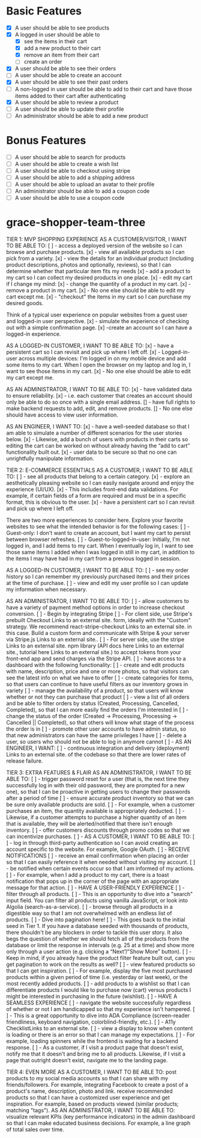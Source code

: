 # Basic Features

- [x] A user should be able to see products
- [x] A logged in user should be able to
  - [x] see the items in their cart
  - [x] add a new product to their cart
  - [x] remove an item from their cart
  - [ ] create an order
- [x] A user should be able to see their orders
- [ ] A user should be able to create an account
- [x] A user should be able to see their past orders
- [ ] A non-logged in user should be able to add to their cart and have those items added to their cart after authenticating
- [x] A user should be able to review a product
- [ ] A user should be able to update their profile
- [ ] An administrator should be able to add a new product

# Bonus Features

- [ ] A user should be able to search for products
- [ ] A user should be able to create a wish list
- [ ] A user should be able to checkout using stripe
- [ ] A user should be able to add a shipping address
- [ ] A user should be able to upload an avatar to their profile
- [ ] An administrator should be able to add a coupon code
- [ ] A user should be able to use a coupon code

# grace-shopper-team-three

TIER 1: MVP SHOPPING EXPERIENCE
AS A CUSTOMER/VISITOR, I WANT TO BE ABLE TO:
[ ] - access a deployed version of the website so I can browse and purchase products.
[x] - view all available products so I can pick from a variety.
[x] - view the details for an individual product (including product descriptions, photos and optionally, reviews), so that I can determine whether that particular item fits my needs
[x] - add a product to my cart so I can collect my desired products in one place.
[x] - edit my cart if I change my mind:
[x] - change the quantity of a product in my cart.
[x] - remove a product in my cart.
[x] - No one else should be able to edit my cart except me.
[x] - "checkout" the items in my cart so I can purchase my desired goods.

Think of a typical user experience on popular websites from a guest user and logged-in user perspective.
[x] - simulate the experience of checking out with a simple confirmation page.
[x] -create an account so I can have a logged-in experience.

AS A LOGGED-IN CUSTOMER, I WANT TO BE ABLE TO:
[x] - have a persistent cart so I can revisit and pick up where I left off.
[x] - Logged-in-user across multiple devices: I'm logged in on my mobile device and add some items to my cart. When I open the browser on my laptop and log in, I want to see those items in my cart.
[x] - No one else should be able to edit my cart except me.

AS AN ADMINISTRATOR, I WANT TO BE ABLE TO:
[x] - have validated data to ensure reliability.
[x] - i.e. each customer that creates an account should only be able to do so once with a single email address.
[] - have full rights to make backend requests to add, edit, and remove products.
[] - No one else should have access to view user information.

AS AN ENGINEER, I WANT TO:
[x] - have a well-seeded database so that I am able to simulate a number of different scenarios for the user stories below.
[x] - Likewise, add a bunch of users with products in their carts so editing the cart can be worked on without already having the “add to cart” functionality built out.
[x] - user data to be secure so that no one can unrightfully manipulate information.

TIER 2: E-COMMERCE ESSENTIALS
AS A CUSTOMER, I WANT TO BE ABLE TO:
[ ] - see all products that belong to a certain category.
[x] - explore an aesthetically pleasing website so I can easily navigate around and enjoy the experience (UI/UX).
[x] - This includes front-end data validations. For example, if certain fields of a form are required and must be in a specific format, this is obvious to the user.
[x] - have a persistent cart so I can revisit and pick up where I left off.

There are two more experiences to consider here. Explore your favorite websites to see what the intended behavior is for the following cases:
[ ] - Guest-only: I don't want to create an account, but I want my cart to persist between browser refreshes.
[ ] - Guest-to-logged-in-user: Initially, I'm not logged in, and I add items to my cart. When I eventually log in, I want to see those same items I added when I was logged in still in my cart, in addition to the items I may have had in my cart from a previous logged in session.

AS A LOGGED-IN CUSTOMER, I WANT TO BE ABLE TO:
[ ] - see my order history so I can remember my previously purchased items and their prices at the time of purchase.
[ ] - view and edit my user profile so I can update my information when necessary.

AS AN ADMINISTRATOR, I WANT TO BE ABLE TO:
[ ] - allow customers to have a variety of payment method options in order to increase checkout conversion.
[ ] - Begin by integrating Stripe
[ ] - For client side, use Stripe's prebuilt Checkout Links to an external site. form, ideally with the "Custom" strategy. We recommend react-stripe-checkout Links to an external site. in this case. Build a custom form and communicate with Stripe & your server via Stripe.js Links to an external site..
[ ] - For server side, use the stripe Links to an external site. npm library (API docs here Links to an external site., tutorial here Links to an external site.) to accept tokens from your front-end app and send charges via the Stripe API.
[ ] - have access to a dashboard with the following functionality:
[ ] - create and edit products with name, description, price and one or more photos, so that visitors can see the latest info on what we have to offer
[ ] - create categories for items, so that users can continue to have useful filters as our inventory grows in variety
[ ] - manage the availability of a product, so that users will know whether or not they can purchase that product
[ ] - view a list of all orders and be able to filter orders by status (Created, Processing, Cancelled, Completed), so that I can more easily find the orders I'm interested in
[ ] - change the status of the order (Created -> Processing, Processing -> Cancelled || Completed), so that others will know what stage of the process the order is in
[ ] - promote other user accounts to have admin status, so that new administrators can have the same privileges I have
[ ] - delete a user, so users who should not be able to log in anymore cannot
[ ] - AS AN ENGINEER, I WANT:
[ ] - continuous integration and delivery (deployment) Links to an external site. of the codebase so that there are lower rates of release failure.

TIER 3: EXTRA FEATURES & FLAIR
AS AN ADMINISTRATOR, I WANT TO BE ABLE TO:
[ ] - trigger password reset for a user (that is, the next time they successfully log in with their old password, they are prompted for a new one), so that I can be proactive in getting users to change their passwords after a period of time
[ ] - ensure accurate product inventory so that we can be sure only available products are sold.
[ ] - For example, when a customer purchases an item, the quantity available is appropriately deducted.
[ ] - Likewise, if a customer attempts to purchase a higher quantity of an item that is available, they will be alerted/notified that there isn't enough inventory.
[ ] - offer customers discounts through promo codes so that we can incentivize purchases.
[ ] - AS A CUSTOMER, I WANT TO BE ABLE TO:
[ ] - log in through third-party authentication so I can avoid creating an account specific to the website. For example, Google OAuth.
[ ] - RECEIVE NOTIFICATIONS
[ ] - receive an email confirmation when placing an order so that I can easily reference it when needed without visiting my account.
[ ] - be notified when certain events occur so that I am informed of my actions.
[ ] - For example, when I add a product to my cart, there is a toast notification that pops up in the corner of the page with an appropriate message for that action.
[ ] - HAVE A USER-FRIENDLY EXPERIENCE
[ ] - filter through all products.
[ ] - This is an opportunity to dive into a "search" input field. You can filter all products using vanilla JavaScript, or look into Algolia (search-as-a-service).
[ ] - browse through all products in a digestible way so that I am not overwhelmed with an endless list of products.
[ ] - Dive into pagination here!
[ ] - This goes back to the initial seed in Tier 1. If you have a database seeded with thousands of products, there shouldn't be any blockers in order to tackle this user story. It also begs the question of whether we should fetch all of the products from the database or limit the response in intervals (e.g. 25 at a time) and show more only through a user action (e.g. clicking a “Next”/”Show More” button).
[ ] - Keep in mind, if you already have the product filter feature built out, can you get pagination to work on the results as well?
[ ] - view featured products so that I can get inspiration.
[ ] - For example, display the five most purchased products within a given period of time (i.e. yesterday or last week), or the most recently added products.
[ ] - add products to a wishlist so that I can differentiate products I would like to purchase now (cart) versus products I might be interested in purchasing in the future (wishlist).
[ ] - HAVE A SEAMLESS EXPERIENCE
[ ] - navigate the website successfully regardless of whether or not I am handicapped so that my experience isn't hampered.
[ ] - This is a great opportunity to dive into ADA Compliance (screen-reader friendliness, keyboard navigation, colorblind-friendly, etc.).
[ ] - A11y ChecklistLinks to an external site.
[ ] - view a display to know when content is loading or there is an error so that I can manage my expectations.
[ ] - For example, loading spinners while the frontend is waiting for a backend response.
[ ] - As a customer, if I visit a product page that doesn't exist, notify me that it doesn't and bring me to all products. Likewise, if I visit a page that outright doesn't exist, navigate me to the landing page.

TIER 4: EVEN MORE
AS A CUSTOMER, I WANT TO BE ABLE TO:
post products to my social media accounts so that I can share with my friends/followers.
For example, integrating Facebook to create a post of a product's name, description, photo and link.
receive recommended products so that I can have a customized user experience and get inspiration.
For example, based on products viewed (similar products; matching "tags").
AS AN ADMINISTRATOR, I WANT TO BE ABLE TO:
visualize relevant KPIs (key performance indicators) in the admin dashboard so that I can make educated business decisions.
For example, a line graph of total sales over time.
